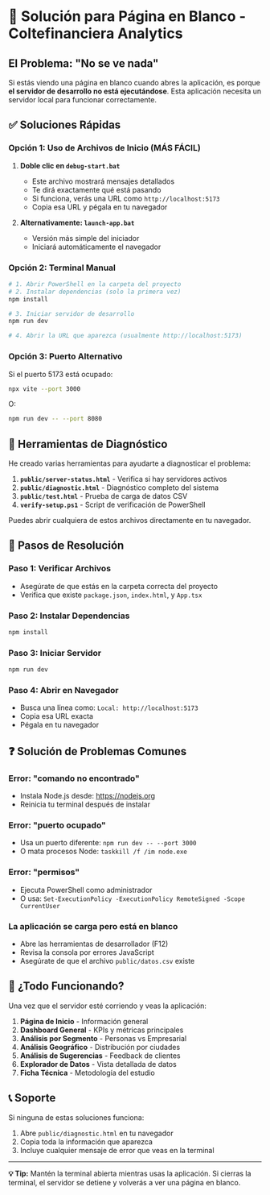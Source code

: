 # 🚨 Solución para Página en Blanco - Coltefinanciera Analytics

## El Problema: "No se ve nada"

Si estás viendo una página en blanco cuando abres la aplicación, es porque **el servidor de desarrollo no está ejecutándose**. Esta aplicación necesita un servidor local para funcionar correctamente.

## ✅ Soluciones Rápidas

### Opción 1: Uso de Archivos de Inicio (MÁS FÁCIL)

1. **Doble clic en `debug-start.bat`** 
   - Este archivo mostrará mensajes detallados
   - Te dirá exactamente qué está pasando
   - Si funciona, verás una URL como `http://localhost:5173`
   - Copia esa URL y pégala en tu navegador

2. **Alternativamente: `launch-app.bat`**
   - Versión más simple del iniciador
   - Iniciará automáticamente el navegador

### Opción 2: Terminal Manual

```bash
# 1. Abrir PowerShell en la carpeta del proyecto
# 2. Instalar dependencias (solo la primera vez)
npm install

# 3. Iniciar servidor de desarrollo
npm run dev

# 4. Abrir la URL que aparezca (usualmente http://localhost:5173)
```

### Opción 3: Puerto Alternativo

Si el puerto 5173 está ocupado:

```bash
npx vite --port 3000
```

O:

```bash
npm run dev -- --port 8080
```

## 🔧 Herramientas de Diagnóstico

He creado varias herramientas para ayudarte a diagnosticar el problema:

1. **`public/server-status.html`** - Verifica si hay servidores activos
2. **`public/diagnostic.html`** - Diagnóstico completo del sistema
3. **`public/test.html`** - Prueba de carga de datos CSV
4. **`verify-setup.ps1`** - Script de verificación de PowerShell

Puedes abrir cualquiera de estos archivos directamente en tu navegador.

## 🎯 Pasos de Resolución

### Paso 1: Verificar Archivos
- Asegúrate de que estás en la carpeta correcta del proyecto
- Verifica que existe `package.json`, `index.html`, y `App.tsx`

### Paso 2: Instalar Dependencias
```bash
npm install
```

### Paso 3: Iniciar Servidor
```bash
npm run dev
```

### Paso 4: Abrir en Navegador
- Busca una línea como: `Local: http://localhost:5173`
- Copia esa URL exacta
- Pégala en tu navegador

## ❓ Solución de Problemas Comunes

### Error: "comando no encontrado"
- Instala Node.js desde: https://nodejs.org
- Reinicia tu terminal después de instalar

### Error: "puerto ocupado"
- Usa un puerto diferente: `npm run dev -- --port 3000`
- O mata procesos Node: `taskkill /f /im node.exe`

### Error: "permisos"
- Ejecuta PowerShell como administrador
- O usa: `Set-ExecutionPolicy -ExecutionPolicy RemoteSigned -Scope CurrentUser`

### La aplicación se carga pero está en blanco
- Abre las herramientas de desarrollador (F12)
- Revisa la consola por errores JavaScript
- Asegúrate de que el archivo `public/datos.csv` existe

## 🚀 ¿Todo Funcionando?

Una vez que el servidor esté corriendo y veas la aplicación:

1. **Página de Inicio** - Información general
2. **Dashboard General** - KPIs y métricas principales  
3. **Análisis por Segmento** - Personas vs Empresarial
4. **Análisis Geográfico** - Distribución por ciudades
5. **Análisis de Sugerencias** - Feedback de clientes
6. **Explorador de Datos** - Vista detallada de datos
7. **Ficha Técnica** - Metodología del estudio

## 📞 Soporte

Si ninguna de estas soluciones funciona:

1. Abre `public/diagnostic.html` en tu navegador
2. Copia toda la información que aparezca
3. Incluye cualquier mensaje de error que veas en la terminal

---

**💡 Tip:** Mantén la terminal abierta mientras usas la aplicación. Si cierras la terminal, el servidor se detiene y volverás a ver una página en blanco.
